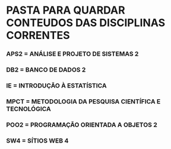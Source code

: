 # PASTA PARA QUARDAR CONTEUDOS DAS DISCIPLINAS CORRENTES
### APS2 = ANÁLISE E PROJETO DE SISTEMAS 2
### DB2 = BANCO DE DADOS 2
### IE = INTRODUÇÃO À ESTATÍSTICA
### MPCT = METODOLOGIA DA PESQUISA CIENTÍFICA E TECNOLÓGICA
### POO2 = PROGRAMAÇÃO ORIENTADA A OBJETOS 2
### SW4 = SÍTIOS WEB 4
